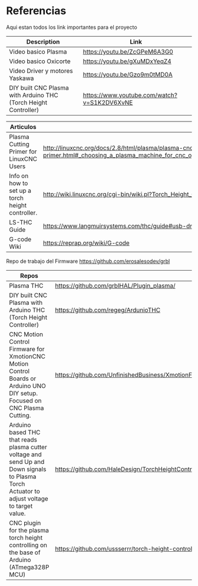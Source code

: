 # Referencias 

Aqui estan todos los link importantes para el proyecto



| Description                    | Link                         |
| ------------------------------ | ---------------------------- |
| Video basico Plasma            | https://youtu.be/ZcGPeM6A3G0 |
| Video basico Oxicorte          | https://youtu.be/gXuMDxYeqZ4 |
| Video Driver y motores Yaskawa | https://youtu.be/Gzo9m0tMD0A |
| DIY built CNC Plasma with Arduino THC (Torch Height Controller) | https://www.youtube.com/watch?v=S1K2DV6XvNE | 

| Articulos                                |                                                              |
| ---------------------------------------- | ------------------------------------------------------------ |
| Plasma Cutting Primer for LinuxCNC Users | http://linuxcnc.org/docs/2.8/html/plasma/plasma-cnc-primer.html#_choosing_a_plasma_machine_for_cnc_operations |
| Info on how to set up a torch height controller. | http://wiki.linuxcnc.org/cgi-bin/wiki.pl?Torch_Height_Control |
| LS-THC Guide | https://www.langmuirsystems.com/thc/guide#usb-drivers|
|G-code Wiki|https://reprap.org/wiki/G-code|

Repo de trabajo del Firmware
https://github.com/erosalesodev/grbl

| Repos                                    |                                                              |
| ---------------------------------------- | ------------------------------------------------------------ |
|Plasma THC|https://github.com/grblHAL/Plugin_plasma/|
| DIY built CNC Plasma with Arduino THC (Torch Height Controller) | https://github.com/regeg/ArdunioTHC |
| CNC Motion Control Firmware for XmotionCNC Motion Control Boards or Arduino UNO DIY setup. Focused on CNC Plasma Cutting. | https://github.com/UnfinishedBusiness/XmotionFirmware |
|Arduino based THC that reads plasma cutter voltage and send Up and Down signals to Plasma Torch Actuator to adjust voltage to target value.|https://github.com/HaleDesign/TorchHeightController|
|CNC plugin for the plasma torch height controlling on the base of Arduino (ATmega328P MCU)|https://github.com/ussserrr/torch-height-control|

